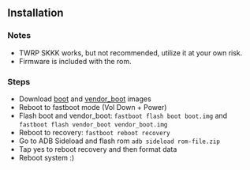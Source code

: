 ## Installation

### Notes
- TWRP SKKK works, but not recommended, utilize it at your own risk.
- Firmware is included with the rom.

### Steps
- Download [boot](https://t.me/QuickDump/85) and [vendor_boot](https://t.me/QuickDump/85) images
- Reboot to fastboot mode (Vol Down + Power)
- Flash boot and vendor_boot: `fastboot flash boot boot.img` and `fastboot flash vendor_boot vendor_boot.img`
- Reboot to recovery: `fastboot reboot recovery`
- Go to ADB Sideload and flash rom `adb sideload rom-file.zip`
- Tap yes to reboot recovery and then format data
- Reboot system :)
